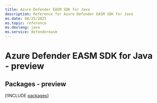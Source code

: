 ```yaml
---
title: Azure Defender EASM SDK for Java
description: Reference for Azure Defender EASM SDK for Java
ms.date: 08/25/2025
ms.topic: reference
ms.devlang: java
ms.service: defendereasm
---
```

# Azure Defender EASM SDK for Java - preview
## Packages - preview
[!INCLUDE [packages](defender-easm-index.md)]